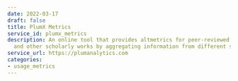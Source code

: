 ```yaml
---
date: 2022-03-17
draft: false
title: PlumX Metrics
service_id: plumx_metrics
description: An online tool that provides altmetrics for peer-reviewed journal articles
  and other scholarly works by aggregating information from different sources.
service_url: https://plumanalytics.com
categories:
- usage_metrics
---
```



